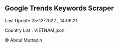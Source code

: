 

## Google Trends Keywords Scraper 
 
Last Update 25-12-2022 , 14:09:21

Country List :
VIETNAM.json



© Abdul Muttaqin 
